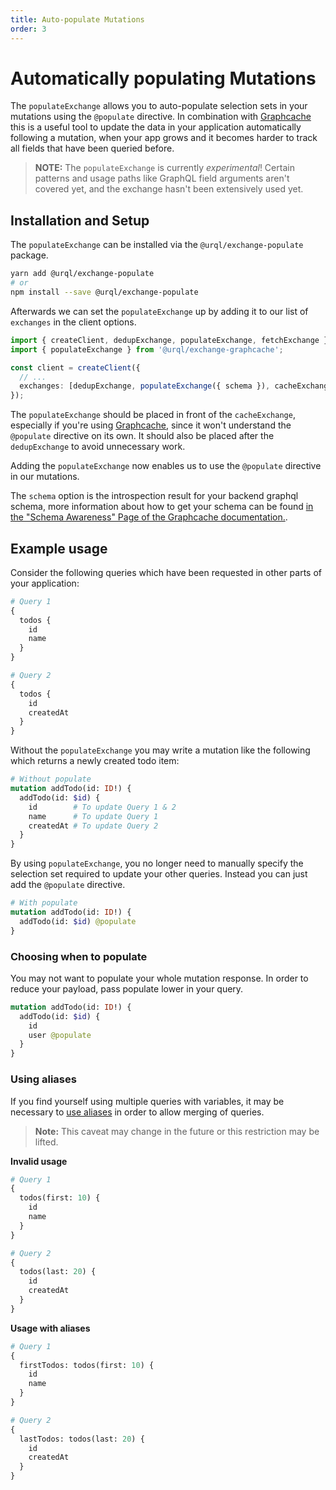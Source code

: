 ```yaml
---
title: Auto-populate Mutations
order: 3
---
```


# Automatically populating Mutations

The `populateExchange` allows you to auto-populate selection sets in your mutations using the
`@populate` directive. In combination with [Graphcache](../graphcache/README.md) this is a useful
tool to update the data in your application automatically following a mutation, when your app grows
and it becomes harder to track all fields that have been queried before.

> **NOTE:** The `populateExchange` is currently _experimental_! Certain patterns and usage paths
> like GraphQL field arguments aren't covered yet, and the exchange hasn't been extensively used
> yet.

## Installation and Setup

The `populateExchange` can be installed via the `@urql/exchange-populate` package.

```sh
yarn add @urql/exchange-populate
# or
npm install --save @urql/exchange-populate
```

Afterwards we can set the `populateExchange` up by adding it to our list of `exchanges` in the
client options.

```ts
import { createClient, dedupExchange, populateExchange, fetchExchange } from '@urql/core';
import { populateExchange } from '@urql/exchange-graphcache';

const client = createClient({
  // ...
  exchanges: [dedupExchange, populateExchange({ schema }), cacheExchange, fetchExchange],
});
```

The `populateExchange` should be placed in front of the `cacheExchange`, especially if you're using
[Graphcache](../graphcache/README.md), since it won't understand the `@populate` directive on its
own. It should also be placed after the `dedupExchange` to avoid unnecessary work.

Adding the `populateExchange` now enables us to use the `@populate` directive in our mutations.

The `schema` option is the introspection result for your backend graphql schema, more information
about how to get your schema can be found [in the "Schema Awareness" Page of the Graphcache documentation.](../graphcache/schema-awareness.md#getting-your-schema).

## Example usage

Consider the following queries which have been requested in other parts of your application:

```graphql
# Query 1
{
  todos {
    id
    name
  }
}

# Query 2
{
  todos {
    id
    createdAt
  }
}
```

Without the `populateExchange` you may write a mutation like the following which returns a newly created todo item:

```graphql
# Without populate
mutation addTodo(id: ID!) {
  addTodo(id: $id) {
    id        # To update Query 1 & 2
    name      # To update Query 1
    createdAt # To update Query 2
  }
}
```

By using `populateExchange`, you no longer need to manually specify the selection set required to update your other queries. Instead you can just add the `@populate` directive.

```graphql
# With populate
mutation addTodo(id: ID!) {
  addTodo(id: $id) @populate
}
```

### Choosing when to populate

You may not want to populate your whole mutation response. In order to reduce your payload, pass populate lower in your query.

```graphql
mutation addTodo(id: ID!) {
  addTodo(id: $id) {
    id
    user @populate
  }
}
```

### Using aliases

If you find yourself using multiple queries with variables, it may be necessary to
[use aliases](https://graphql.org/learn/queries/#aliases) in order to allow merging of queries.

> **Note:** This caveat may change in the future or this restriction may be lifted.

**Invalid usage**

```graphql
# Query 1
{
  todos(first: 10) {
    id
    name
  }
}

# Query 2
{
  todos(last: 20) {
    id
    createdAt
  }
}
```

**Usage with aliases**

```graphql
# Query 1
{
  firstTodos: todos(first: 10) {
    id
    name
  }
}

# Query 2
{
  lastTodos: todos(last: 20) {
    id
    createdAt
  }
}
```
